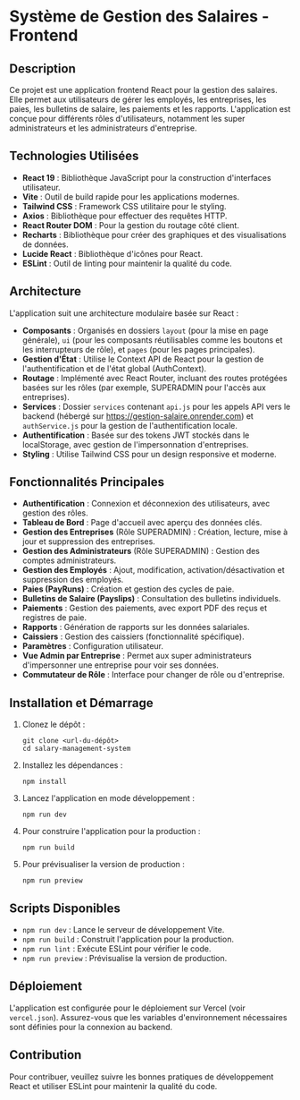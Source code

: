# Système de Gestion des Salaires - Frontend

## Description
Ce projet est une application frontend React pour la gestion des salaires. Elle permet aux utilisateurs de gérer les employés, les entreprises, les paies, les bulletins de salaire, les paiements et les rapports. L'application est conçue pour différents rôles d'utilisateurs, notamment les super administrateurs et les administrateurs d'entreprise.

## Technologies Utilisées
- **React 19** : Bibliothèque JavaScript pour la construction d'interfaces utilisateur.
- **Vite** : Outil de build rapide pour les applications modernes.
- **Tailwind CSS** : Framework CSS utilitaire pour le styling.
- **Axios** : Bibliothèque pour effectuer des requêtes HTTP.
- **React Router DOM** : Pour la gestion du routage côté client.
- **Recharts** : Bibliothèque pour créer des graphiques et des visualisations de données.
- **Lucide React** : Bibliothèque d'icônes pour React.
- **ESLint** : Outil de linting pour maintenir la qualité du code.

## Architecture
L'application suit une architecture modulaire basée sur React :

- **Composants** : Organisés en dossiers `layout` (pour la mise en page générale), `ui` (pour les composants réutilisables comme les boutons et les interrupteurs de rôle), et `pages` (pour les pages principales).
- **Gestion d'État** : Utilise le Context API de React pour la gestion de l'authentification et de l'état global (AuthContext).
- **Routage** : Implémenté avec React Router, incluant des routes protégées basées sur les rôles (par exemple, SUPERADMIN pour l'accès aux entreprises).
- **Services** : Dossier `services` contenant `api.js` pour les appels API vers le backend (hébergé sur https://gestion-salaire.onrender.com) et `authService.js` pour la gestion de l'authentification locale.
- **Authentification** : Basée sur des tokens JWT stockés dans le localStorage, avec gestion de l'impersonnation d'entreprises.
- **Styling** : Utilise Tailwind CSS pour un design responsive et moderne.

## Fonctionnalités Principales
- **Authentification** : Connexion et déconnexion des utilisateurs, avec gestion des rôles.
- **Tableau de Bord** : Page d'accueil avec aperçu des données clés.
- **Gestion des Entreprises** (Rôle SUPERADMIN) : Création, lecture, mise à jour et suppression des entreprises.
- **Gestion des Administrateurs** (Rôle SUPERADMIN) : Gestion des comptes administrateurs.
- **Gestion des Employés** : Ajout, modification, activation/désactivation et suppression des employés.
- **Paies (PayRuns)** : Création et gestion des cycles de paie.
- **Bulletins de Salaire (Payslips)** : Consultation des bulletins individuels.
- **Paiements** : Gestion des paiements, avec export PDF des reçus et registres de paie.
- **Rapports** : Génération de rapports sur les données salariales.
- **Caissiers** : Gestion des caissiers (fonctionnalité spécifique).
- **Paramètres** : Configuration utilisateur.
- **Vue Admin par Entreprise** : Permet aux super administrateurs d'impersonner une entreprise pour voir ses données.
- **Commutateur de Rôle** : Interface pour changer de rôle ou d'entreprise.

## Installation et Démarrage
1. Clonez le dépôt :
   ```
   git clone <url-du-dépôt>
   cd salary-management-system
   ```

2. Installez les dépendances :
   ```
   npm install
   ```

3. Lancez l'application en mode développement :
   ```
   npm run dev
   ```

4. Pour construire l'application pour la production :
   ```
   npm run build
   ```

5. Pour prévisualiser la version de production :
   ```
   npm run preview
   ```

## Scripts Disponibles
- `npm run dev` : Lance le serveur de développement Vite.
- `npm run build` : Construit l'application pour la production.
- `npm run lint` : Exécute ESLint pour vérifier le code.
- `npm run preview` : Prévisualise la version de production.

## Déploiement
L'application est configurée pour le déploiement sur Vercel (voir `vercel.json`). Assurez-vous que les variables d'environnement nécessaires sont définies pour la connexion au backend.

## Contribution
Pour contribuer, veuillez suivre les bonnes pratiques de développement React et utiliser ESLint pour maintenir la qualité du code.
